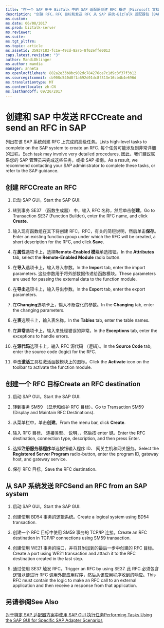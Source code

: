 ```yaml
---
title: "在一个 SAP 用于 BizTalk 中的 SAP 适配器创建 RFC 概述 |Microsoft 文档"
description: "创建 RFC，RFC 目标和发送 RFC 从 SAP 系统-BizTalk 适配器包 (BAP)"
ms.custom: 
ms.date: 06/08/2017
ms.prod: biztalk-server
ms.reviewer: 
ms.suite: 
ms.tgt_pltfrm: 
ms.topic: article
ms.assetid: 35937183-fc1e-49cd-8a75-8f62effe0013
caps.latest.revision: "3"
author: MandiOhlinger
ms.author: mandia
manager: anneta
ms.openlocfilehash: 802a2e33b8bc902dc784276ce7c1d9c3f37f3b12
ms.sourcegitcommit: cb908c540d8f1a692d01dc8f313e16cb4b4e696d
ms.translationtype: MT
ms.contentlocale: zh-CN
ms.lasthandoff: 09/20/2017
---
```

# <a name="create-and-send-an-rfc-in-sap"></a><span data-ttu-id="460f4-103">创建和 SAP 中发送 RFC</span><span class="sxs-lookup"><span data-stu-id="460f4-103">Create and send an RFC in SAP</span></span>
<span data-ttu-id="460f4-104">列出在该 SAP 系统创建 RFC 上完成的高级任务。</span><span class="sxs-lookup"><span data-stu-id="460f4-104">Lists high-level tasks to complete on the SAP system to create an RFC.</span></span> <span data-ttu-id="460f4-105">每个任务可能涉及到非常详细的过程。</span><span class="sxs-lookup"><span data-stu-id="460f4-105">Each task may involve very detailed procedures.</span></span> <span data-ttu-id="460f4-106">因此，我们建议联系您的 SAP 管理员来完成这些任务，或指 SAP 指南。</span><span class="sxs-lookup"><span data-stu-id="460f4-106">As a result, we recommend contacting your SAP administrator to complete these tasks, or refer to the SAP guidance.</span></span>  
  
## <a name="create-an-rfc"></a><span data-ttu-id="460f4-107">创建 RFC</span><span class="sxs-lookup"><span data-stu-id="460f4-107">Create an RFC</span></span>  
  
1.  <span data-ttu-id="460f4-108">启动 SAP GUI。</span><span class="sxs-lookup"><span data-stu-id="460f4-108">Start the SAP GUI.</span></span>  
  
2.  <span data-ttu-id="460f4-109">转到事务 SE37 （函数生成器） 中，输入 RFC 名称，然后单击**创建**。</span><span class="sxs-lookup"><span data-stu-id="460f4-109">Go to Transaction SE37 (Function Builder), enter the RFC name, and click **Create**.</span></span>  
  
3.  <span data-ttu-id="460f4-110">输入现有函数组在其下将创建 RFC，RFC，有关的简短说明，然后单击**保存**。</span><span class="sxs-lookup"><span data-stu-id="460f4-110">Enter an existing function group under which the RFC will be created, a short description for the RFC, and click **Save**.</span></span>  
  
4.  <span data-ttu-id="460f4-111">在**属性**选项卡上，选择**Remote-Enabled 模块**单选按钮。</span><span class="sxs-lookup"><span data-stu-id="460f4-111">In the **Attributes** tab, select the **Remote-Enabled Module** radio button.</span></span>  
  
5.  <span data-ttu-id="460f4-112">在**导入**选项卡上，输入导入参数。</span><span class="sxs-lookup"><span data-stu-id="460f4-112">In the **Import** tab, enter the import parameters.</span></span> <span data-ttu-id="460f4-113">这些参数用于将外部数据传递给函数模块。</span><span class="sxs-lookup"><span data-stu-id="460f4-113">These parameters are used for passing the external data to the function module.</span></span>  
  
6.  <span data-ttu-id="460f4-114">在**导出**选项卡上，输入导出参数。</span><span class="sxs-lookup"><span data-stu-id="460f4-114">In the **Export** tab, enter the export parameters.</span></span>  
  
7.  <span data-ttu-id="460f4-115">在**Changing**选项卡上，输入不断变化的参数。</span><span class="sxs-lookup"><span data-stu-id="460f4-115">In the **Changing** tab, enter the changing parameters.</span></span>  
  
8.  <span data-ttu-id="460f4-116">在**表**选项卡上，输入表名称。</span><span class="sxs-lookup"><span data-stu-id="460f4-116">In the **Tables** tab, enter the table names.</span></span>  
  
9. <span data-ttu-id="460f4-117">在**异常**选项卡上，输入来处理错误的异常。</span><span class="sxs-lookup"><span data-stu-id="460f4-117">In the **Exceptions** tab, enter the exceptions to handle errors.</span></span>  
  
10. <span data-ttu-id="460f4-118">在**源代码**选项卡上，输入 RFC 源代码 （逻辑）。</span><span class="sxs-lookup"><span data-stu-id="460f4-118">In the **Source Code** tab, enter the source code (logic) for the RFC.</span></span>  
  
11. <span data-ttu-id="460f4-119">单击**激活**工具栏激活函数模块上的图标。</span><span class="sxs-lookup"><span data-stu-id="460f4-119">Click the **Activate** icon on the toolbar to activate the function module.</span></span>  

## <a name="create-an-rfc-destination"></a><span data-ttu-id="460f4-120">创建一个 RFC 目标</span><span class="sxs-lookup"><span data-stu-id="460f4-120">Create an RFC destination</span></span>  
  
1.  <span data-ttu-id="460f4-121">启动 SAP GUI。</span><span class="sxs-lookup"><span data-stu-id="460f4-121">Start the SAP GUI.</span></span>  
  
2.  <span data-ttu-id="460f4-122">转到事务 SM59 （显示和维护 RFC 目标）。</span><span class="sxs-lookup"><span data-stu-id="460f4-122">Go to Transaction SM59 (Display and Maintain RFC Destinations).</span></span>  
  
3.  <span data-ttu-id="460f4-123">从菜单栏中，单击**创建**。</span><span class="sxs-lookup"><span data-stu-id="460f4-123">From the menu bar, click **Create**.</span></span>  
  
4.  <span data-ttu-id="460f4-124">输入 RFC 目标、 连接类型、 说明，，然后按 enter 键。</span><span class="sxs-lookup"><span data-stu-id="460f4-124">Enter the RFC destination, connection type, description, and then press Enter.</span></span>  
  
5.  <span data-ttu-id="460f4-125">选择**注册服务器程序**单选按钮输入程序 ID、 网关主机和网关服务。</span><span class="sxs-lookup"><span data-stu-id="460f4-125">Select the **Registered Server Program** radio-button, enter the program ID, gateway host, and gateway service.</span></span>  
  
6.  <span data-ttu-id="460f4-126">保存 RFC 目标。</span><span class="sxs-lookup"><span data-stu-id="460f4-126">Save the RFC destination.</span></span>  

## <a name="send-an-rfc-from-an-sap-system"></a><span data-ttu-id="460f4-127">从 SAP 系统发送 RFC</span><span class="sxs-lookup"><span data-stu-id="460f4-127">Send an RFC from an SAP system</span></span>  
  
1.  <span data-ttu-id="460f4-128">启动 SAP GUI。</span><span class="sxs-lookup"><span data-stu-id="460f4-128">Start the SAP GUI.</span></span>  
  
2.  <span data-ttu-id="460f4-129">创建使用 BD54 事务的逻辑系统。</span><span class="sxs-lookup"><span data-stu-id="460f4-129">Create a logical system using BD54 transaction.</span></span>  
  
3.  <span data-ttu-id="460f4-130">创建一个 RFC 目标中使用 SM59 事务的 TCP/IP 连接。</span><span class="sxs-lookup"><span data-stu-id="460f4-130">Create an RFC destination in TCP/IP connections using SM59 transaction.</span></span>  
  
4.  <span data-ttu-id="460f4-131">创建使用 WE21 事务的端口，并将其附加到的最后一步中创建的 RFC 目标。</span><span class="sxs-lookup"><span data-stu-id="460f4-131">Create a port using WE21 transaction and attach it to the RFC destination created in the last step.</span></span>  
  
5.  <span data-ttu-id="460f4-132">通过使用 SE37 触发 RFC。</span><span class="sxs-lookup"><span data-stu-id="460f4-132">Trigger an RFC by using SE37.</span></span> <span data-ttu-id="460f4-133">此 RFC 必须包含逻辑以便进行 RFC 调用外部应用程序，然后从该应用程序收到的响应。</span><span class="sxs-lookup"><span data-stu-id="460f4-133">This RFC must contain the logic to make an RFC call to an external application and then receive a response from that application.</span></span>  
  
## <a name="see-also"></a><span data-ttu-id="460f4-134">另请参阅</span><span class="sxs-lookup"><span data-stu-id="460f4-134">See Also</span></span>  
 [<span data-ttu-id="460f4-135">对于特定 SAP 适配器方案中使用 SAP GUI 执行任务</span><span class="sxs-lookup"><span data-stu-id="460f4-135">Performing Tasks Using the SAP GUI for Specific SAP Adapter Scenarios</span></span>](performing-tasks-using-the-sap-gui-for-specific-sap-adapter-scenarios.md)